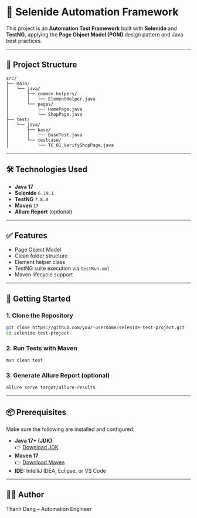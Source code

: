 # 🧪 Selenide Automation Framework

This project is an **Automation Test Framework** built with **Selenide** and **TestNG**, applying the **Page Object Model (POM)** design pattern and Java best practices.

---

## 📁 Project Structure

```
src/
├── main/
│   └── java/
│       ├── common.helpers/
│       │   └── ElementHelper.java
│       └── pages/
│           ├── HomePage.java
│           └── ShopPage.java
├── test/
│   └── java/
│       ├── base/
│       │   └── BaseTest.java
│       └── testcase/
│           └── TC_01_VerifyShopPage.java
```

---

## 🛠️ Technologies Used

- **Java 17**
- **Selenide** `6.19.1`
- **TestNG** `7.8.0`
- **Maven** `17`
- **Allure Report** (optional)

---

## ✅ Features

- Page Object Model
- Clean folder structure
- Element helper class
- TestNG suite execution via `testRun.xml`
- Maven lifecycle support

---

## 🚀 Getting Started

### 1. Clone the Repository

```bash
git clone https://github.com/your-username/selenide-test-project.git
cd selenide-test-project
```

### 2. Run Tests with Maven

```bash
mvn clean test
```

### 3. Generate Allure Report (optional)

```bash
allure serve target/allure-results
```

---

## 📦 Prerequisites

Make sure the following are installed and configured:

- **Java 17+ (JDK)**  
  👉 [Download JDK](https://www.oracle.com/java/technologies/javase/jdk17-archive-downloads.html)
- **Maven 17**  
  👉 [Download Maven](https://maven.apache.org/download.cgi)
- **IDE:** IntelliJ IDEA, Eclipse, or VS Code

---

## 👨‍💻 Author

Thanh Dang – Automation Engineer